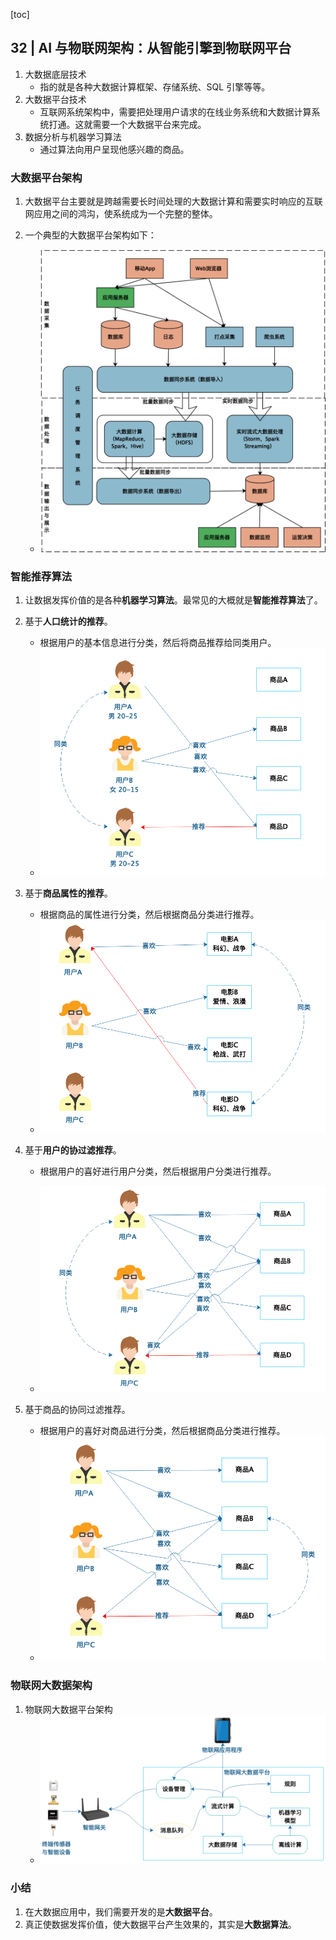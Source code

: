 [toc]

## 32 | AI 与物联网架构：从智能引擎到物联网平台

1.  大数据底层技术
    -   指的就是各种大数据计算框架、存储系统、SQL 引擎等等。
2.  大数据平台技术
    -   互联网系统架构中，需要把处理用户请求的在线业务系统和大数据计算系统打通。这就需要一个大数据平台来完成。
3.  数据分析与机器学习算法
    -   通过算法向用户呈现他感兴趣的商品。

### 大数据平台架构

1.  大数据平台主要就是跨越需要长时间处理的大数据计算和需要实时响应的互联网应用之间的鸿沟，使系统成为一个完整的整体。

2.  一个典型的大数据平台架构如下：
    -   ![img](imgs/d2ba4c3628056e8948f771931fb1a0ae.png)

### 智能推荐算法

1.  让数据发挥价值的是各种**机器学习算法**。最常见的大概就是**智能推荐算法**了。

2.  基于**人口统计的推荐**。

    -   根据用户的基本信息进行分类，然后将商品推荐给同类用户。
    -   ![img](imgs/a6519660c588c7d1adece089b0b3612a.png)

3.  基于**商品属性的推荐**。

    -   根据商品的属性进行分类，然后根据商品分类进行推荐。
    -   ![img](imgs/00f24e40f1a7213923f15a6cdc5f002d.png)

4.  基于**用户的协过滤推荐**。

    -   根据用户的喜好进行用户分类，然后根据用户分类进行推荐。

    -   ![img](imgs/b0e2409bd54dfa517a4f787531f869ee.png)

5.  基于商品的协同过滤推荐。

    -   根据用户的喜好对商品进行分类，然后根据商品分类进行推荐。
    -   ![img](imgs/e1d9d7658eb9828d4fd40bc26900e211.png)

### 物联网大数据架构

1.  物联网大数据平台架构
    -   ![img](imgs/fc91925b408be839db63d3acca42df3d.png)

### 小结

1.  在大数据应用中，我们需要开发的是**大数据平台**。
2.  真正使数据发挥价值，使大数据平台产生效果的，其实是**大数据算法**。

